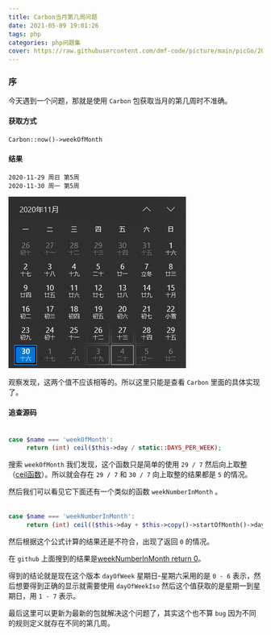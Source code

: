 ```yaml
---
title: Carbon当月第几周问题
date: 2021-05-09 19:01:26
tags: php
categories: php问题集
cover: https://raw.githubusercontent.com/dmf-code/picture/main/picGo/20210509190213.png
---
```


### 序

今天遇到一个问题，那就是使用 `Carbon` 包获取当月的第几周时不准确。

#### 获取方式

```php
Carbon::now()->weekOfMonth
```

#### 结果

```txt
2020-11-29 周日 第5周
2020-11-30 周一 第5周
```

![image.png](https://raw.githubusercontent.com/dmf-code/picture/main/picGo/20210509190239.png)

观察发现，这两个值不应该相等的。所以这里只能是查看 `Carbon` 里面的具体实现了。

#### 追查源码

```php

case $name === 'weekOfMonth':
     return (int) ceil($this->day / static::DAYS_PER_WEEK);

```

搜索 `weekOfMonth` 我们发现，这个函数只是简单的使用 `29 / 7` 然后向上取整（[ceil函数](https://www.php.net/manual/zh/function.ceil.php)）。所以就会存在 `29 / 7` 和 `30 / 7` 向上取整的结果都是 `5` 的情况。

然后我们可以看见它下面还有一个类似的函数 `weekNumberInMonth` 。

```php

case $name === 'weekNumberInMonth':
     return (int) ceil(($this->day + $this->copy()->startOfMonth()->dayOfWeek - 1) / static::DAYS_PER_WEEK);

```

然后根据这个公式计算的结果还是不符合，出现了返回 `0` 的情况。

在 `github` 上面搜到的结果是[weekNumberInMonth return 0](https://github.com/briannesbitt/Carbon/issues/1879)。

得到的结论就是现在这个版本 `dayOfWeek` 星期日-星期六采用的是 `0 - 6` 表示，然后想要得到正确的显示就需要使用 `dayOfWeekIso` 然后这个值获取的是星期一到星期日，用 `1 - 7` 表示。


最后这里可以更新为最新的包就解决这个问题了，其实这个也不算 `bug` 因为不同的规则定义就存在不同的第几周。
